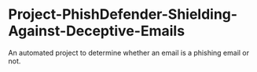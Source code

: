 # Project-PhishDefender-Shielding-Against-Deceptive-Emails
An automated project to determine whether an email is a phishing email or not.
